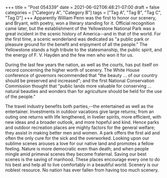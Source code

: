 +++
title = "Post 054339"
date = 2021-06-02T06:48:21-07:00
draft = false
categories = ["Category A", "Category B"]
tags = ["Tag A", "Tag B", "Tag C", "Tag D"]
+++
Apparently William Penn was the first to honor our scenery, and Bryant, with poetry, won a literary standing for it. Official recognition came later, but the establishment of the Yellowstone National Park was a great incident in the scenic history of America--and in that of the world. For the first time, a scenic wonderland was dedicated as "a public park or pleasure ground for the benefit and enjoyment of all the people." The Yellowstone stands a high tribute to the statesmanship, the public spirit, and the energy of F. V. Hayden and the few men who won it for us.

During the last few years the nation, as well as the courts, has put itself on record concerning the higher worth of scenery. The White House conference of governors recommended that "the beauty ... of our country should be preserved and increased"; and the first National Conservation Commission thought that "public lands more valuable for conserving ... natural beauties and wonders than for agriculture should be held for the use of the people."

The travel industry benefits both parties,--the entertained as well as the entertainer. Investments in outdoor vacations give large returns; from an outing one returns with life lengthened, in livelier spirits, more efficient, with new ideas and a broader outlook, and more hopeful and kind. Hence parks and outdoor recreation places are mighty factors for the general welfare; they assist in making better men and women. A park offers the first aid and often the only cure for the sick and the overworked. Looking upon our sublime scenes arouses a love for our native land and promotes a fellow feeling. Nature is more democratic even than death; and when people mingle amid primeval scenes they become fraternal. Saving our best scenes is the saving of manhood. These places encourage every one to do his best and help all to live comfortably in a beautiful world. Scenery is our noblest resource. No nation has ever fallen from having too much scenery.
